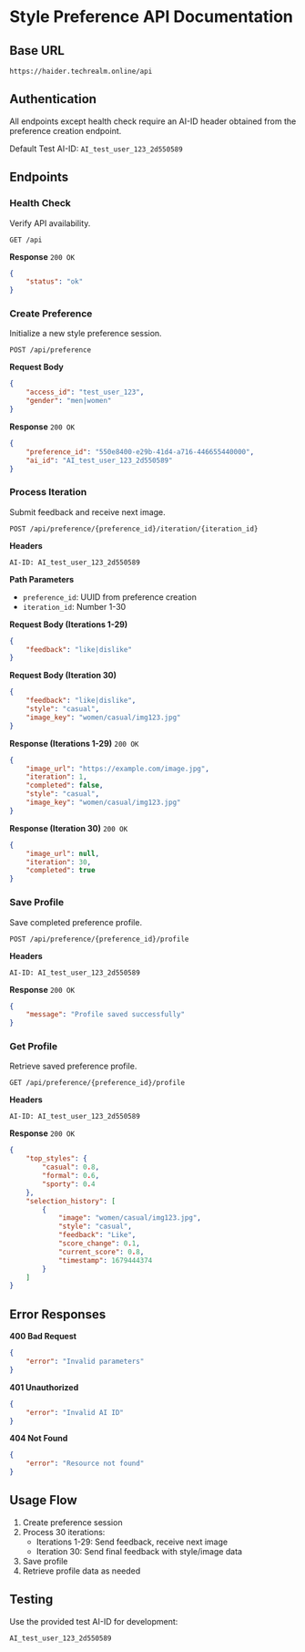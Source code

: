 # Style Preference API Documentation

## Base URL
`https://haider.techrealm.online/api`

## Authentication
All endpoints except health check require an AI-ID header obtained from the preference creation endpoint.

Default Test AI-ID: `AI_test_user_123_2d550589`

## Endpoints

### Health Check
Verify API availability.

```http
GET /api
```

**Response** `200 OK`
```json
{
    "status": "ok"
}
```

### Create Preference
Initialize a new style preference session.

```http
POST /api/preference
```

**Request Body**
```json
{
    "access_id": "test_user_123",
    "gender": "men|women"
}
```

**Response** `200 OK`
```json
{
    "preference_id": "550e8400-e29b-41d4-a716-446655440000",
    "ai_id": "AI_test_user_123_2d550589"
}
```

### Process Iteration
Submit feedback and receive next image.

```http
POST /api/preference/{preference_id}/iteration/{iteration_id}
```

**Headers**
```
AI-ID: AI_test_user_123_2d550589
```

**Path Parameters**
- `preference_id`: UUID from preference creation
- `iteration_id`: Number 1-30

**Request Body (Iterations 1-29)**
```json
{
    "feedback": "like|dislike"
}
```

**Request Body (Iteration 30)**
```json
{
    "feedback": "like|dislike",
    "style": "casual",
    "image_key": "women/casual/img123.jpg"
}
```

**Response (Iterations 1-29)** `200 OK`
```json
{
    "image_url": "https://example.com/image.jpg",
    "iteration": 1,
    "completed": false,
    "style": "casual",
    "image_key": "women/casual/img123.jpg"
}
```

**Response (Iteration 30)** `200 OK`
```json
{
    "image_url": null,
    "iteration": 30,
    "completed": true
}
```

### Save Profile
Save completed preference profile.

```http
POST /api/preference/{preference_id}/profile
```

**Headers**
```
AI-ID: AI_test_user_123_2d550589
```

**Response** `200 OK`
```json
{
    "message": "Profile saved successfully"
}
```

### Get Profile
Retrieve saved preference profile.

```http
GET /api/preference/{preference_id}/profile
```

**Headers**
```
AI-ID: AI_test_user_123_2d550589
```

**Response** `200 OK`
```json
{
    "top_styles": {
        "casual": 0.8,
        "formal": 0.6,
        "sporty": 0.4
    },
    "selection_history": [
        {
            "image": "women/casual/img123.jpg",
            "style": "casual",
            "feedback": "Like",
            "score_change": 0.1,
            "current_score": 0.8,
            "timestamp": 1679444374
        }
    ]
}
```

## Error Responses

**400 Bad Request**
```json
{
    "error": "Invalid parameters"
}
```

**401 Unauthorized**
```json
{
    "error": "Invalid AI ID"
}
```

**404 Not Found**
```json
{
    "error": "Resource not found"
}
```

## Usage Flow
1. Create preference session
2. Process 30 iterations:
   - Iterations 1-29: Send feedback, receive next image
   - Iteration 30: Send final feedback with style/image data
3. Save profile
4. Retrieve profile data as needed

## Testing
Use the provided test AI-ID for development:
```
AI_test_user_123_2d550589
```
